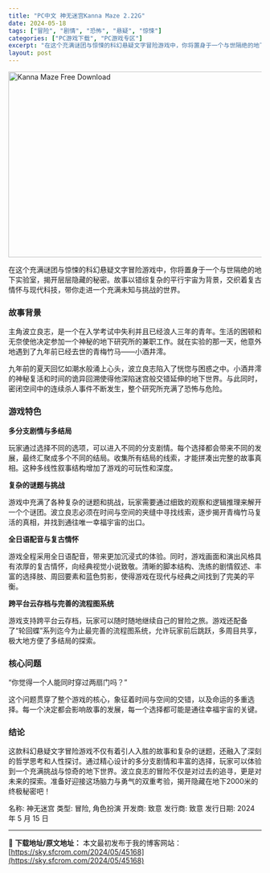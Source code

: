 ```yaml
---
title: "PC中文 神无迷宫Kanna Maze 2.22G"
date: 2024-05-18
tags: ["冒险", "剧情", "恐怖", "悬疑", "惊悚"]
categories: ["PC游戏下载", "PC游戏专区"]
excerpt: "在这个充满谜团与惊悚的科幻悬疑文字冒险游戏中，你将置身于一个与世隔绝的地下实验室，揭开层层隐藏的秘密。故事以错综复杂的平行宇宙为背景，交织着复古情怀与现代科技，带你走进一个充满未知与挑战的世界。 故事背景 主角波立良志，是一个在入学考试中失利并且已经浪人三年的青年。生活的困顿和无奈使他决定参加一个神&hellip;"
layout: post
---
```


<img class="igg-image-content aligncenter" title="Kanna Maze Free Download" src="https://sky.sfcrom.com/wp-content/uploads/2024/05/29fe5-Kanna-Maze-Free-Download.jpg" alt="Kanna Maze Free Download" width="660" height="370" />

在这个充满谜团与惊悚的科幻悬疑文字冒险游戏中，你将置身于一个与世隔绝的地下实验室，揭开层层隐藏的秘密。故事以错综复杂的平行宇宙为背景，交织着复古情怀与现代科技，带你走进一个充满未知与挑战的世界。
<h3>故事背景</h3>
主角波立良志，是一个在入学考试中失利并且已经浪人三年的青年。生活的困顿和无奈使他决定参加一个神秘的地下研究所的兼职工作。就在实验的那一天，他意外地遇到了九年前已经去世的青梅竹马——小酒井澪。

九年前的夏天回忆如潮水般涌上心头，波立良志陷入了恍惚与困惑之中。小酒井澪的神秘复活和时间的诡异回溯使得他深陷迷宫般交错延伸的地下世界。与此同时，密闭空间中的连续杀人事件不断发生，整个研究所充满了恐怖与危险。
<h3>游戏特色</h3>
<strong>多分支剧情与多结局</strong>

玩家通过选择不同的选项，可以进入不同的分支剧情。每个选择都会带来不同的发展，最终汇聚成多个不同的结局。收集所有结局的线索，才能拼凑出完整的故事真相。这种多线性叙事结构增加了游戏的可玩性和深度。

<strong>复杂的谜题与挑战</strong>

游戏中充满了各种复杂的谜题和挑战，玩家需要通过细致的观察和逻辑推理来解开一个个谜团。波立良志必须在时间与空间的夹缝中寻找线索，逐步揭开青梅竹马复活的真相，并找到通往唯一幸福宇宙的出口。

<strong>全日语配音与复古情怀</strong>

游戏全程采用全日语配音，带来更加沉浸式的体验。同时，游戏画面和演出风格具有浓厚的复古情怀，向经典视觉小说致敬。清晰的脚本结构、洗练的剧情叙述、丰富的选择肢、周回要素和蓝色剪影，使得游戏在现代与经典之间找到了完美的平衡。

<strong>跨平台云存档与完善的流程图系统</strong>

游戏支持跨平台云存档，玩家可以随时随地继续自己的冒险之旅。游戏还配备了“轮回蝶”系列迄今为止最完善的流程图系统，允许玩家前后跳跃，多周目共享，极大地方便了多结局的探索。
<h3>核心问题</h3>
“你觉得一个人能同时穿过两扇门吗？”

这个问题贯穿了整个游戏的核心，象征着时间与空间的交错，以及命运的多重选择。每一个决定都会影响故事的发展，每一个选择都可能是通往幸福宇宙的关键。
<h3>结论</h3>
这款科幻悬疑文字冒险游戏不仅有着引人入胜的故事和复杂的谜题，还融入了深刻的哲学思考和人性探讨。通过精心设计的多分支剧情和丰富的选择，玩家可以体验到一个充满挑战与惊奇的地下世界。波立良志的冒险不仅是对过去的追寻，更是对未来的探索。准备好迎接这场脑力与勇气的双重考验，揭开隐藏在地下2000米的终极秘密吧！

名称: 神无迷宫
类型: 冒险, 角色扮演
开发商: 致意
发行商: 致意
发行日期: 2024 年 5 月 15 日

---
📖 **下载地址/原文地址：** 本文最初发布于我的博客网站：[https://sky.sfcrom.com/2024/05/45168](https://sky.sfcrom.com/2024/05/45168)
